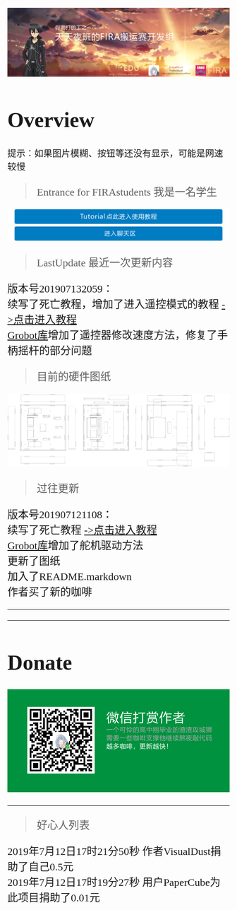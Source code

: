 ![TopBar](TopBar.png)  
<font face="等线" size=5>  

# Overview

`提示：如果图片模糊、按钮等还没有显示，可能是网速较慢`

> Entrance for FIRAstudents 我是一名学生
> 
[![entrance](TutorialButton.png)](https://github.com/visualDust/FIRAHandling/blob/master/Documents/LibDoc.markdown)
[![entrance](ChatGroup.png)](https://github.com/visualDust/FIRAHandling/issues/4)
 
> LastUpdate 最近一次更新内容

版本号201907132059：  
续写了死亡教程，增加了进入遥控模式的教程  [->点击进入教程](https://github.com/visualDust/FIRAHandling/blob/master/Documents/LibDoc.markdown "点击进入教程")  
[Grobot库](https://github.com/visualDust/FIRAHandling/blob/master/Libiaries/Grobot.h "Grobot.h")增加了遥控器修改速度方法，修复了手柄摇杆的部分问题  

> 目前的硬件图纸

![Robot](Robot.png)  

> 过往更新

版本号201907121108：  
续写了死亡教程  [->点击进入教程](https://github.com/visualDust/FIRAHandling/blob/master/Documents/LibDoc.markdown "点击进入教程")  
[Grobot库](https://github.com/visualDust/FIRAHandling/blob/master/Libiaries/Grobot.h "Grobot.h")增加了舵机驱动方法  
更新了图纸  
加入了README.markdown  
作者买了新的咖啡

---

---

# Donate

[![Donate](Donate.png)]()

---

> 好心人列表

2019年7月12日17时21分50秒 作者VisualDust捐助了自己0.5元  
2019年7月12日17时19分27秒 用户PaperCube为此项目捐助了0.01元



